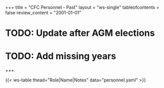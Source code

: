 +++
title = "CFC Personnel - Past"
layout = "ws-single"
tableofcontents = false
review_content = "2001-01-01"
# TODO: Update after AGM elections
# TODO: Add missing years
+++

{{< ws-table thead="Role|Name|Notes" data="personnel.yaml" >}}
